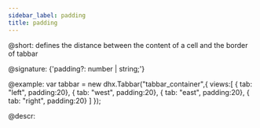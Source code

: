 ```yaml
---
sidebar_label: padding
title: padding
---          
```


@short: defines the distance between the content of a cell and the border of tabbar

@signature: {'padding?: number | string;'}

@example:
var tabbar = new dhx.Tabbar("tabbar_container",{
	views:[ 
    	{ tab: "left", padding:20},
    	{ tab: "west", padding:20},
    	{ tab: "east", padding:20},
    	{ tab: "right", padding:20}
	]
});

@descr:

